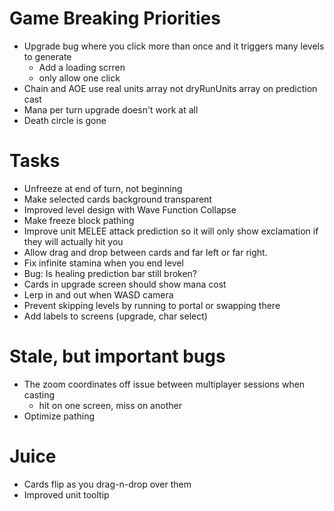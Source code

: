 # Game Breaking Priorities
- Upgrade bug where you click more than once and it triggers many levels to generate
    - Add a loading scrren
    - only allow one click
- Chain and AOE use real units array not dryRunUnits array on prediction cast
- Mana per turn upgrade doesn't work at all
- Death circle is gone

# Tasks
- Unfreeze at end of turn, not beginning
- Make selected cards background transparent
- Improved level design with Wave Function Collapse
- Make freeze block pathing
- Improve unit MELEE attack prediction so it will only show exclamation if they will actually hit you
- Allow drag and drop between cards and far left or far right.
- Fix infinite stamina when you end level
- Bug: Is healing prediction bar still broken?
- Cards in upgrade screen should show mana cost
- Lerp in and out when WASD camera
- Prevent skipping levels by running to portal or swapping there
- Add labels to screens (upgrade, char select)

# Stale, but important bugs

- The zoom coordinates off issue between multiplayer sessions when casting
    - hit on one screen, miss on another
- Optimize pathing

# Juice
- Cards flip as you drag-n-drop over them
- Improved unit tooltip